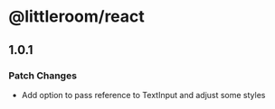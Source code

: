 # @littleroom/react

## 1.0.1

### Patch Changes

- Add option to pass reference to TextInput and adjust some styles
